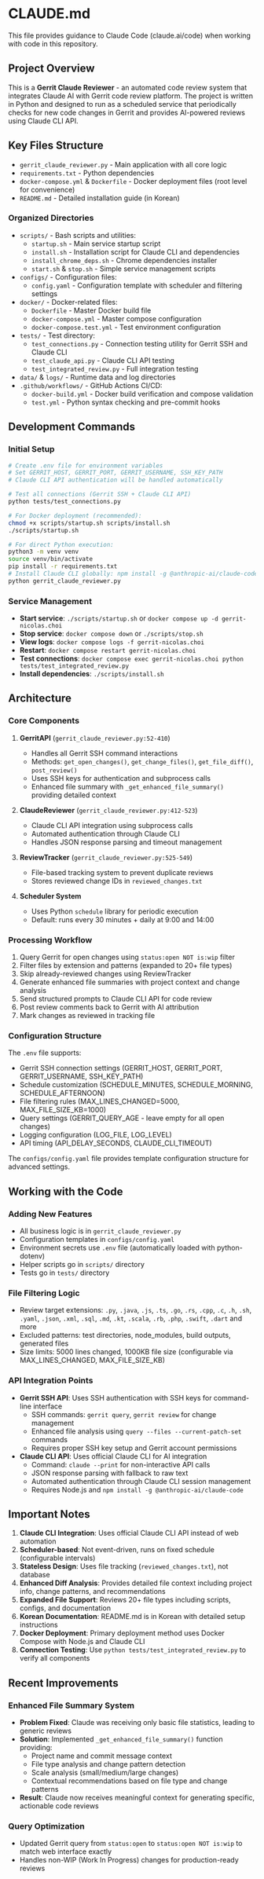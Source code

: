 # CLAUDE.md

This file provides guidance to Claude Code (claude.ai/code) when working with code in this repository.

## Project Overview

This is a **Gerrit Claude Reviewer** - an automated code review system that integrates Claude AI with Gerrit code review platform. The project is written in Python and designed to run as a scheduled service that periodically checks for new code changes in Gerrit and provides AI-powered reviews using Claude CLI API.

## Key Files Structure

- `gerrit_claude_reviewer.py` - Main application with all core logic
- `requirements.txt` - Python dependencies
- `docker-compose.yml` & `Dockerfile` - Docker deployment files (root level for convenience)
- `README.md` - Detailed installation guide (in Korean)

### Organized Directories

- `scripts/` - Bash scripts and utilities:
  - `startup.sh` - Main service startup script
  - `install.sh` - Installation script for Claude CLI and dependencies
  - `install_chrome_deps.sh` - Chrome dependencies installer
  - `start.sh` & `stop.sh` - Simple service management scripts
- `configs/` - Configuration files:
  - `config.yaml` - Configuration template with scheduler and filtering settings
- `docker/` - Docker-related files:
  - `Dockerfile` - Master Docker build file
  - `docker-compose.yml` - Master compose configuration
  - `docker-compose.test.yml` - Test environment configuration
- `tests/` - Test directory:
  - `test_connections.py` - Connection testing utility for Gerrit SSH and Claude CLI
  - `test_claude_api.py` - Claude CLI API testing
  - `test_integrated_review.py` - Full integration testing
- `data/` & `logs/` - Runtime data and log directories
- `.github/workflows/` - GitHub Actions CI/CD:
  - `docker-build.yml` - Docker build verification and compose validation
  - `test.yml` - Python syntax checking and pre-commit hooks

## Development Commands

### Initial Setup
```bash
# Create .env file for environment variables
# Set GERRIT_HOST, GERRIT_PORT, GERRIT_USERNAME, SSH_KEY_PATH
# Claude CLI API authentication will be handled automatically

# Test all connections (Gerrit SSH + Claude CLI API)
python tests/test_connections.py

# For Docker deployment (recommended):
chmod +x scripts/startup.sh scripts/install.sh
./scripts/startup.sh

# For direct Python execution:
python3 -m venv venv
source venv/bin/activate
pip install -r requirements.txt
# Install Claude CLI globally: npm install -g @anthropic-ai/claude-code
python gerrit_claude_reviewer.py
```

### Service Management
- **Start service**: `./scripts/startup.sh` or `docker compose up -d gerrit-nicolas.choi`
- **Stop service**: `docker compose down` or `./scripts/stop.sh`
- **View logs**: `docker compose logs -f gerrit-nicolas.choi`
- **Restart**: `docker compose restart gerrit-nicolas.choi`
- **Test connections**: `docker compose exec gerrit-nicolas.choi python tests/test_integrated_review.py`
- **Install dependencies**: `./scripts/install.sh`

## Architecture

### Core Components

1. **GerritAPI** (`gerrit_claude_reviewer.py:52-410`)
   - Handles all Gerrit SSH command interactions
   - Methods: `get_open_changes()`, `get_change_files()`, `get_file_diff()`, `post_review()`
   - Uses SSH keys for authentication and subprocess calls
   - Enhanced file summary with `_get_enhanced_file_summary()` providing detailed context

2. **ClaudeReviewer** (`gerrit_claude_reviewer.py:412-523`)
   - Claude CLI API integration using subprocess calls
   - Automated authentication through Claude CLI
   - Handles JSON response parsing and timeout management

3. **ReviewTracker** (`gerrit_claude_reviewer.py:525-549`)
   - File-based tracking system to prevent duplicate reviews
   - Stores reviewed change IDs in `reviewed_changes.txt`

4. **Scheduler System**
   - Uses Python `schedule` library for periodic execution
   - Default: runs every 30 minutes + daily at 9:00 and 14:00

### Processing Workflow

1. Query Gerrit for open changes using `status:open NOT is:wip` filter
2. Filter files by extension and patterns (expanded to 20+ file types)
3. Skip already-reviewed changes using ReviewTracker
4. Generate enhanced file summaries with project context and change analysis
5. Send structured prompts to Claude CLI API for code review
6. Post review comments back to Gerrit with AI attribution
7. Mark changes as reviewed in tracking file

### Configuration Structure

The `.env` file supports:
- Gerrit SSH connection settings (GERRIT_HOST, GERRIT_PORT, GERRIT_USERNAME, SSH_KEY_PATH)
- Schedule customization (SCHEDULE_MINUTES, SCHEDULE_MORNING, SCHEDULE_AFTERNOON)
- File filtering rules (MAX_LINES_CHANGED=5000, MAX_FILE_SIZE_KB=1000)
- Query settings (GERRIT_QUERY_AGE - leave empty for all open changes)
- Logging configuration (LOG_FILE, LOG_LEVEL)
- API timing (API_DELAY_SECONDS, CLAUDE_CLI_TIMEOUT)

The `configs/config.yaml` file provides template configuration structure for advanced settings.

## Working with the Code

### Adding New Features
- All business logic is in `gerrit_claude_reviewer.py`
- Configuration templates in `configs/config.yaml`
- Environment secrets use `.env` file (automatically loaded with python-dotenv)
- Helper scripts go in `scripts/` directory
- Tests go in `tests/` directory

### File Filtering Logic
- Review target extensions: `.py`, `.java`, `.js`, `.ts`, `.go`, `.rs`, `.cpp`, `.c`, `.h`, `.sh`, `.yaml`, `.json`, `.xml`, `.sql`, `.md`, `.kt`, `.scala`, `.rb`, `.php`, `.swift`, `.dart` and more
- Excluded patterns: test directories, node_modules, build outputs, generated files
- Size limits: 5000 lines changed, 1000KB file size (configurable via MAX_LINES_CHANGED, MAX_FILE_SIZE_KB)

### API Integration Points
- **Gerrit SSH API**: Uses SSH authentication with SSH keys for command-line interface
  - SSH commands: `gerrit query`, `gerrit review` for change management
  - Enhanced file analysis using `query --files --current-patch-set` commands
  - Requires proper SSH key setup and Gerrit account permissions
- **Claude CLI API**: Uses official Claude CLI for AI integration
  - Command: `claude --print` for non-interactive API calls
  - JSON response parsing with fallback to raw text
  - Automated authentication through Claude CLI session management
  - Requires Node.js and `npm install -g @anthropic-ai/claude-code`

## Important Notes

1. **Claude CLI Integration**: Uses official Claude CLI API instead of web automation
2. **Scheduler-based**: Not event-driven, runs on fixed schedule (configurable intervals)
3. **Stateless Design**: Uses file tracking (`reviewed_changes.txt`), not database
4. **Enhanced Diff Analysis**: Provides detailed file context including project info, change patterns, and recommendations
5. **Expanded File Support**: Reviews 20+ file types including scripts, configs, and documentation
6. **Korean Documentation**: README.md is in Korean with detailed setup instructions
7. **Docker Deployment**: Primary deployment method uses Docker Compose with Node.js and Claude CLI
8. **Connection Testing**: Use `python tests/test_integrated_review.py` to verify all components

## Recent Improvements

### Enhanced File Summary System
- **Problem Fixed**: Claude was receiving only basic file statistics, leading to generic reviews
- **Solution**: Implemented `_get_enhanced_file_summary()` function providing:
  - Project name and commit message context
  - File type analysis and change pattern detection
  - Scale analysis (small/medium/large changes)
  - Contextual recommendations based on file type and change patterns
- **Result**: Claude now receives meaningful context for generating specific, actionable code reviews

### Query Optimization
- Updated Gerrit query from `status:open` to `status:open NOT is:wip` to match web interface exactly
- Handles non-WIP (Work In Progress) changes for production-ready reviews
